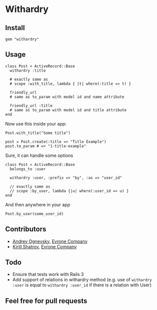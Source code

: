 # Withardry

## Install

    gem "withardry"

## Usage

    class Post < ActiveRecord::Base      
      withardry :title
      
      # exactly same as
      # scope :with_title, lambda { |t| where(:title => t) }
      
      friendly_url
      # same as to_param with model id and name attribute
      
      friendly_url :title
      # same as to_param with model id and title attribute
    end
    
Now use this inside your app:

    Post.with_title("Some title")
    
    post = Post.create(:title => "Title Example")
    post.to_param # => "1-title-example"

Sure, it can handle some options

    class Post < ActiveRecord::Base
      belongs_to :user
      
      withardry :user, :prefix => "by", :as => "user_id"
      
      // exactly same as
      // scope :by_user, lambda {|u| where(:user_id => u) }
    end

And then anywhere in your app

    Post.by_user(some_user_id)

## Contributors 

- [Andrey Ognevsky](https://github.com/ognevsky), [Evrone Company](https://github.com/evrone)
- [Kirill Shatrov](https://github.com/kirs/), [Evrone Company](https://github.com/evrone)

## Todo

- Ensure that tests work with Rails 3
- Add support of relations in withardry method (e.g. use of `withardry :user` is equal to `withardry :user_id` if there is a relation with User)

## Feel free for pull requests